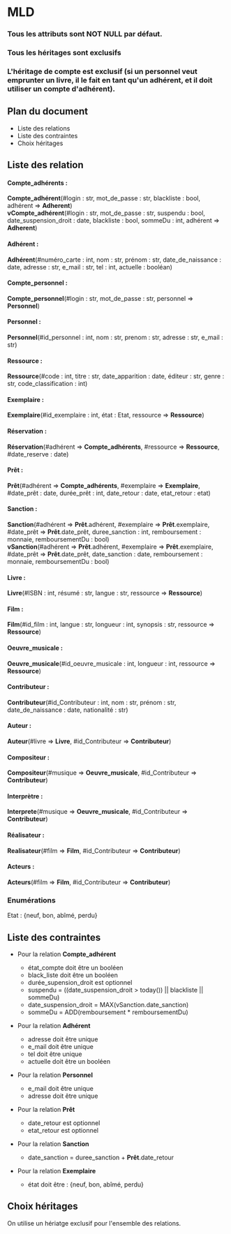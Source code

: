 # MLD

### Tous les attributs sont NOT NULL par défaut.
### Tous les héritages sont exclusifs
### L'héritage de compte est exclusif (si un personnel veut emprunter un livre, il le fait en tant qu'un adhérent, et il doit utiliser un compte d'adhérent).

## Plan du document
*   Liste des relations
*   Liste des contraintes
*   Choix héritages


## Liste des relation

#### Compte_adhérents :
**Compte_adhérent**(#login : str, mot_de_passe : str, blackliste : bool, adhérent => **Adherent**)  
**vCompte_adhérent**(#login : str, mot_de_passe : str, suspendu : bool, date_suspension_droit : date, blackliste : bool, sommeDu : int, adhérent => **Adherent**) 


#### Adhérent :
**Adhérent**(#numéro_carte : int, nom : str, prénom : str, date_de_naissance : date, adresse : str, e_mail : str, tel : int, actuelle : booléan)

#### Compte_personnel :
**Compte_personnel**(#login : str, mot_de_passe : str, personnel => **Personnel**)

#### Personnel :
**Personnel**(#id_personnel : int, nom : str, prenom : str, adresse : str, e_mail : str) 

#### Ressource : 
**Ressource**(#code : int, titre : str, date_apparition : date, éditeur : str, genre : str, code_classification : int)

#### Exemplaire :
**Exemplaire**(#id_exemplaire : int, état : Etat, ressource => **Ressource**)

#### Réservation :
**Réservation**(#adhérent => **Compte_adhérents**, #ressource => **Ressource**, #date_reserve : date)

#### Prêt :
**Prêt**(#adhérent => **Compte_adhérents**, #exemplaire => **Exemplaire**, #date_prêt : date, durée_prêt : int, date_retour : date, etat_retour : etat)

#### Sanction :
**Sanction**(#adhérent => **Prêt**.adhérent, #exemplaire => **Prêt**.exemplaire, #date_prêt => **Prêt**.date_prêt, duree_sanction : int, remboursement : monnaie, remboursementDu : bool)  
**vSanction**(#adhérent => **Prêt**.adhérent, #exemplaire => **Prêt**.exemplaire, #date_prêt => **Prêt**.date_prêt, date_sanction : date, remboursement : monnaie, remboursementDu : bool) 

#### Livre :
**Livre**(#ISBN : int, résumé : str, langue : str, ressource => **Ressource**)

#### Film : 
**Film**(#id_film : int, langue : str, longueur : int, synopsis : str, ressource => **Ressource**)

#### Oeuvre_musicale :
**Oeuvre_musicale**(#id_oeuvre_musicale : int, longueur : int, ressource => **Ressource**)

#### Contributeur :
**Contributeur**(#id_Contributeur : int, nom : str, prénom : str, date_de_naissance : date, nationalité : str)

#### Auteur :
**Auteur**(#livre => **Livre**, #id_Contributeur => **Contributeur**)

#### Compositeur :
**Compositeur**(#musique => **Oeuvre_musicale**, #id_Contributeur => **Contributeur**)

#### Interprètre :
**Interprete**(#musique => **Oeuvre_musicale**, #id_Contributeur => **Contributeur**)

#### Réalisateur :
**Realisateur**(#film => **Film**, #id_Contributeur => **Contributeur**)

#### Acteurs :
**Acteurs**(#film => **Film**, #id_Contributeur => **Contributeur**)


### Enumérations  
Etat : {neuf, bon, abîmé, perdu}

## Liste des contraintes 

- Pour la relation **Compte_adhérent**
    - état_compte doit être un booléen
    - black_liste doit être un booléen 
    - durée_supension_droit est optionnel 
    - suspendu = ((date_suspension_droit > today()) || blackliste || sommeDu)
    - date_suspension_droit = MAX(vSanction.date_sanction)
    - sommeDu = ADD(remboursement * remboursementDu)

- Pour la relation **Adhérent**
    - adresse doit être unique
    - e_mail doit être unique
    - tel doit être unique
    - actuelle doit être un booléen

- Pour la relation **Personnel**
    - e_mail doit être unique
    - adresse doit être unique

- Pour la relation **Prêt**
    - date_retour est optionnel
    - etat_retour est optionnel

- Pour la relation **Sanction**
    - date_sanction = duree_sanction + **Prêt**.date_retour

- Pour la relation **Exemplaire**
    - état doit être : {neuf, bon, abîmé, perdu}

## Choix héritages

On utilise un hériatge exclusif pour l'ensemble des relations.